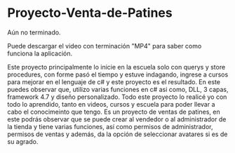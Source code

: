 # Proyecto-Venta-de-Patines
Aún no terminado.

Puede descargar el video con terminación "MP4" para saber como funciona la aplicación.

Este proyecto principalmente lo inicie en la escuela solo con querys y store procedures, con forme pasó el tiempo y estuve indagando, ingrese a cursos para mejorar en el lenguaje de c# y este proyecto es el resultado.
En este puedes observar que, utilizo varias funciones en c# asi como, DLL, 3 capas, framework 4.7  y diseño personalizado.
Todo este proyecto lo realicé yo con todo lo aprendido, tanto en videos, cursos y escuela para poder llevar a cabo el conocimeinto que tengo.
Es un proyecto de ventas de patines, en este podrás observar que se puede crear al vendedor o al administrador de la tienda y tiene varias funciones, así como permisos de administrador, permisos de ventas y además, da la opción de seleccionar avatares si es de su agrado.

